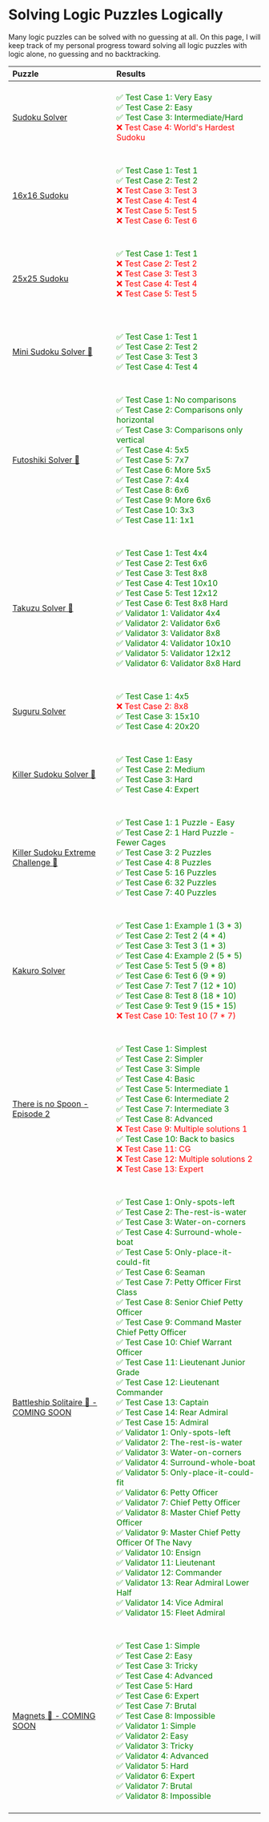 # Solving Logic Puzzles Logically

Many logic puzzles can be solved with no guessing at all. On this page, I will keep track of my personal progress toward solving all logic puzzles with logic alone, no guessing and no backtracking.

| Puzzle | Results                                |
|:--|:------------------------------------------------------------------|
|[Sudoku Solver](https://www.codingame.com/training/medium/sudoku-solver)|<BR><span style="color:green">✅ Test Case 1: Very Easy<BR>✅ Test Case 2: Easy<BR>✅ Test Case 3: Intermediate/Hard<BR></span><span style="color:red">❌ Test Case 4: World's Hardest Sudoku<BR><BR></span>|
|[16x16 Sudoku](https://www.codingame.com/training/medium/16x16-sudoku)|<BR><span style="color:green">✅ Test Case 1: Test 1<BR>✅ Test Case 2: Test 2</span><BR><span style="color:red">❌ Test Case 3: Test 3<BR>❌ Test Case 4: Test 4<BR>❌ Test Case 5: Test 5<BR>❌ Test Case 6: Test 6<BR><BR></span>|
|[25x25 Sudoku](https://www.codingame.com/training/expert/25x25-sudoku)|<BR><span style="color:green">✅ Test Case 1: Test 1</span><BR><span style="color:red">❌ Test Case 2: Test 2<BR>❌ Test Case 3: Test 3<BR>❌ Test Case 4: Test 4<BR>❌ Test Case 5: Test 5<BR><BR><BR></span>|
|[Mini Sudoku Solver 💯](https://www.codingame.com/training/hard/mini-sudoku-solver)|<BR><span style="color:green">✅ Test Case 1: Test 1<BR>✅ Test Case 2: Test 2<BR>✅ Test Case 3: Test 3<BR>✅ Test Case 4: Test 4<BR><BR></span>|
|[Futoshiki Solver 💯](https://www.codingame.com/training/medium/futoshiki-solver)|<BR><span style="color:green">✅ Test Case 1: No comparisons<BR>✅ Test Case 2: Comparisons only horizontal<BR>✅ Test Case 3: Comparisons only vertical<BR>✅ Test Case 4: 5x5<BR>✅ Test Case 5: 7x7<BR>✅ Test Case 6: More 5x5<BR>✅ Test Case 7: 4x4<BR>✅ Test Case 8: 6x6<BR>✅ Test Case 9: More 6x6<BR>✅ Test Case 10: 3x3<BR>✅ Test Case 11: 1x1<BR><BR></span>|
|[Takuzu Solver 💯](https://www.codingame.com/training/hard/takuzu-solver)|<BR><span style="color:green">✅ Test Case 1: Test 4x4<BR>✅ Test Case 2: Test 6x6<BR>✅ Test Case 3: Test 8x8<BR>✅ Test Case 4: Test 10x10<BR>✅ Test Case 5: Test 12x12<BR>✅ Test Case 6: Test 8x8 Hard<BR>✅ Validator 1: Validator 4x4<BR>✅ Validator 2: Validator 6x6<BR>✅ Validator 3: Validator 8x8<BR>✅ Validator 4: Validator 10x10<BR>✅ Validator 5: Validator 12x12<BR>✅ Validator 6: Validator 8x8 Hard<BR><BR></span>|
|[Suguru Solver](https://www.codingame.com/training/medium/suguru-solver)|<BR><span style="color:green">✅ Test Case 1: 4x5</span><BR><span style="color:red">❌ Test Case 2: 8x8</span><BR><span style="color:green">✅ Test Case 3: 15x10<BR>✅ Test Case 4: 20x20<BR><BR></span>|
|[Killer Sudoku Solver 💯](https://www.codingame.com/training/medium/killer-sudoku-solver)|<BR><span style="color:green">✅ Test Case 1: Easy<BR>✅ Test Case 2: Medium<BR>✅ Test Case 3: Hard<BR>✅ Test Case 4: Expert<BR><BR></span>|
|[Killer Sudoku Extreme Challenge 💯](https://www.codingame.com/training/hard/killer-sudoku-extreme-challenge)|<BR><span style="color:green">✅ Test Case 1: 1 Puzzle - Easy<BR>✅ Test Case 2: 1 Hard Puzzle - Fewer Cages<BR>✅ Test Case 3: 2 Puzzles<BR>✅ Test Case 4: 8 Puzzles<BR>✅ Test Case 5: 16 Puzzles<BR>✅ Test Case 6: 32 Puzzles<BR>✅ Test Case 7: 40 Puzzles<BR><BR></span>|
|[Kakuro Solver](https://www.codingame.com/training/hard/kakuro-solver)|<BR><span style="color:green">✅ Test Case 1: Example 1 (3 * 3)<BR>✅ Test Case 2: Test 2 (4 * 4)<BR>✅ Test Case 3: Test 3 (1 * 3)<BR>✅ Test Case 4: Example 2 (5 * 5)<BR>✅ Test Case 5: Test 5 (9 * 8)<BR>✅ Test Case 6: Test 6 (9 * 9)<BR>✅ Test Case 7: Test 7 (12 * 10)<BR>✅ Test Case 8: Test 8 (18 * 10)<BR>✅ Test Case 9: Test 9 (15 * 15)<BR></span><span style="color:red">❌ Test Case 10: Test 10 (7 * 7)<BR><BR></span>|
|[There is no Spoon - Episode 2](https://www.codingame.com/training/hard/there-is-no-spoon-episode-2)|<BR><span style="color:green">✅ Test Case 1: Simplest<BR>✅ Test Case 2: Simpler<BR>✅ Test Case 3: Simple<BR>✅ Test Case 4: Basic<BR>✅ Test Case 5: Intermediate 1<BR>✅ Test Case 6: Intermediate 2<BR>✅ Test Case 7: Intermediate 3<BR>✅ Test Case 8: Advanced<BR></span><span style="color:red">❌ Test Case 9: Multiple solutions 1<BR></span><span style="color:green">✅ Test Case 10: Back to basics<BR></span><span style="color:red">❌ Test Case 11: CG<BR>❌ Test Case 12: Multiple solutions 2<BR>❌ Test Case 13: Expert<BR><BR></span>|
|[Battleship Solitaire 💯 - COMING SOON](https://www.codingame.com/contribute/community)|<BR><span style="color:green">✅ Test Case 1: Only-spots-left<BR>✅ Test Case 2: The-rest-is-water<BR>✅ Test Case 3: Water-on-corners<BR>✅ Test Case 4: Surround-whole-boat<BR>✅ Test Case 5: Only-place-it-could-fit<BR>✅ Test Case 6: Seaman<BR>✅ Test Case 7: Petty Officer First Class<BR>✅ Test Case 8: Senior Chief Petty Officer<BR>✅ Test Case 9: Command Master Chief Petty Officer<BR>✅ Test Case 10: Chief Warrant Officer<BR>✅ Test Case 11: Lieutenant Junior Grade<BR>✅ Test Case 12: Lieutenant Commander<BR>✅ Test Case 13: Captain<BR>✅ Test Case 14: Rear Admiral<BR>✅ Test Case 15: Admiral<BR>✅ Validator 1: Only-spots-left<BR>✅ Validator 2: The-rest-is-water<BR>✅ Validator 3: Water-on-corners<BR>✅ Validator 4: Surround-whole-boat<BR>✅ Validator 5: Only-place-it-could-fit<BR>✅ Validator 6: Petty Officer<BR>✅ Validator 7: Chief Petty Officer<BR>✅ Validator 8: Master Chief Petty Officer<BR>✅ Validator 9: Master Chief Petty Officer Of The Navy<BR>✅ Validator 10: Ensign<BR>✅ Validator 11: Lieutenant<BR>✅ Validator 12: Commander<BR>✅ Validator 13: Rear Admiral Lower Half<BR>✅ Validator 14: Vice Admiral<BR>✅ Validator 15: Fleet Admiral<BR><BR></span>|
|[Magnets 💯 - COMING SOON](https://www.codingame.com/contribute/community)|<BR><span style="color:green">✅ Test Case 1: Simple<BR>✅ Test Case 2: Easy<BR>✅ Test Case 3: Tricky<BR>✅ Test Case 4: Advanced<BR>✅ Test Case 5: Hard<BR>✅ Test Case 6: Expert<BR>✅ Test Case 7: Brutal<BR>✅ Test Case 8: Impossible<BR>✅ Validator 1: Simple<BR>✅ Validator 2: Easy<BR>✅ Validator 3: Tricky<BR>✅ Validator 4: Advanced<BR>✅ Validator 5: Hard<BR>✅ Validator 6: Expert<BR>✅ Validator 7: Brutal<BR>✅ Validator 8: Impossible<BR><BR></span>|
